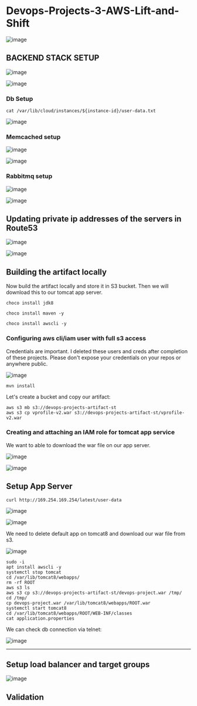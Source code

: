 # Devops-Projects-3-AWS-Lift-and-Shift


![image](https://user-images.githubusercontent.com/96833570/211544752-3a0a22db-c310-42ec-8e87-a627181fdc04.png)




## BACKEND STACK SETUP


![image](https://user-images.githubusercontent.com/96833570/211214592-65776762-545c-47de-a8b9-b8a505beacc1.png)



![image](https://user-images.githubusercontent.com/96833570/211188366-037f728d-9edb-4352-95ef-22d3ed09c93d.png)



### Db Setup

`cat /var/lib/cloud/instances/${instance-id}/user-data.txt`

![image](https://user-images.githubusercontent.com/96833570/211167718-987c7ea0-0b39-4009-9830-439de8aac1dc.png)


### Memcached setup


![image](https://user-images.githubusercontent.com/96833570/211188094-a2d20862-bccd-4cbc-8474-a24102662e10.png)

![image](https://user-images.githubusercontent.com/96833570/211188244-843bc717-798e-47ce-880f-7bf39abe696a.png)

### Rabbitmq setup

![image](https://user-images.githubusercontent.com/96833570/211188312-82b811fa-29fe-4193-a2f4-32901962249c.png)

![image](https://user-images.githubusercontent.com/96833570/211188323-322c5571-5bce-4db1-9614-c320e61c2c06.png)


## Updating private ip addresses of the servers in Route53

![image](https://user-images.githubusercontent.com/96833570/211204890-a88a7525-db8c-4316-b738-2015a42642d8.png)


![image](https://user-images.githubusercontent.com/96833570/211213304-22002b86-19b1-4465-a076-13f6f167ade8.png)


## Building the artifact locally

Now build the artifact locally and store it in S3 bucket. Then we will download this to our tomcat app server.


`choco install jdk8`

`choco install maven -y`

`choco install awscli -y`

### Configuring aws cli/iam user with full s3 access

Credentials are important. 
I deleted these users and creds after completion of these projects. 
Please don't expose your credentials on your repos or anywhere public. 


![image](https://user-images.githubusercontent.com/96833570/211206531-684484ef-914e-4329-b903-4f8683c4a961.png)



`mvn install`


Let's create a bucket and copy our artifact:

```
aws s3 mb s3://devops-projects-artifact-st
aws s3 cp vprofile-v2.war s3://devops-projects-artifact-st/vprofile-v2.war

```

### Creating and attaching an IAM role for tomcat app service

We want to able to download the war file on our app server. 


![image](https://user-images.githubusercontent.com/96833570/211214669-bb1022bf-2d21-4192-8180-2a06ad478a76.png)

![image](https://user-images.githubusercontent.com/96833570/211214687-53e13359-36a6-4bea-9d74-ee668b3677e3.png)

## Setup App Server

`curl http://169.254.169.254/latest/user-data`

![image](https://user-images.githubusercontent.com/96833570/211541247-ac0a48b5-c85a-4aa1-a338-386fa545425b.png)

![image](https://user-images.githubusercontent.com/96833570/211541319-f8ab2e42-12b6-492f-a9d0-fd88fe369a3e.png)


We need to delete default app on tomcat8 and download our war file from s3.

![image](https://user-images.githubusercontent.com/96833570/211214822-adc3793b-1bf5-439c-a95a-a0e7981ef7e8.png)

```
sudo -i
apt install awscli -y
systemctl stop tomcat
cd /var/lib/tomcat8/webapps/
rm -rf ROOT
aws s3 ls
aws s3 cp s3://devops-projects-artifact-st/devops-project.war /tmp/
cd /tmp/
cp devops-project.war /var/lib/tomcat8/webapps/ROOT.war
systemctl start tomcat8
cd /var/lib/tomcat8/webapps/ROOT/WEB-INF/classes
cat application.properties
```

We can check db connection via telnet:

![image](https://user-images.githubusercontent.com/96833570/211215351-c9110bb4-222a-4652-9bce-7c0b21faf313.png)




<hr>

## Setup load balancer and target groups

![image](https://user-images.githubusercontent.com/96833570/211541794-8d7192ee-731b-4583-bb05-2c4ba8dbcd40.png)




## Validation




